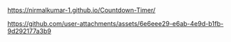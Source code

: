 https://nirmalkumar-1.github.io/Countdown-Timer/

https://github.com/user-attachments/assets/6e6eee29-e6ab-4e9d-b1fb-9d292177a3b9


